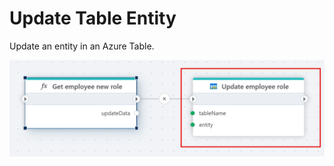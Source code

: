 # Update Table Entity

Update an entity in an Azure Table.

![img](../../../../images/flow/update-table-entity.png)